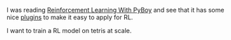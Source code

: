 I was reading [Reinforcement Learning With PyBoy](https://raw.githubusercontent.com/lixado/PyBoy-RL/main/README/report.pdf) and see that it has some nice [plugins](https://github.com/Baekalfen/PyBoy/tree/master/pyboy/plugins) to make it easy to apply for RL.

I want to train a RL model on tetris at scale.


